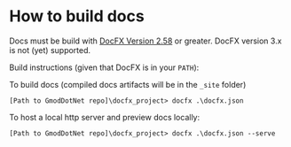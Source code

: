 # How to build docs

Docs must be build with [DocFX Version 2.58](https://github.com/dotnet/docfx) or greater. DocFX version 3.x is not (yet) supported.

Build instructions (given that DocFX is in your `PATH`):

To build docs (compiled docs artifacts will be in the `_site` folder)
```
[Path to GmodDotNet repo]\docfx_project> docfx .\docfx.json
```

To host a local http server and preview docs locally:
```
[Path to GmodDotNet repo]\docfx_project> docfx .\docfx.json --serve
```
